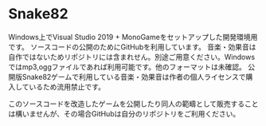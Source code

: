 # Snake82
Windows上でVisual Studio 2019 + MonoGameをセットアップした開発環境用です。
ソースコードの公開のためにGitHubを利用しています。
音楽・効果音は自作ではないためリポジトリには含まれせん。別途ご用意ください。Windowsではmp3,oggファイルであれば利用可能です。他のフォーマットは未確認。
公開版Snake82ゲームで利用している音楽・効果音は作者の個人ライセンスで購入しているため流用禁止です。

このソースコードを改造したゲームを公開したり同人の範疇として販売することは構いませんが、その場合GitHubは自分のリポジトリをご利用ください。
